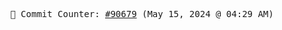 <p align="center">
    <samp>
        📮 Commit Counter: <a href="https://github.com/Javascript-void0/Javascript-void0/commits/main">#90679</a> (May 15, 2024 @ 04:29 AM)
    </samp>
</p>